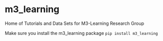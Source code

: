 # m3_learning
Home of Tutorials and Data Sets for M3-Learning Research Group

Make sure you install the m3_learning package `pip install m3_learning`
